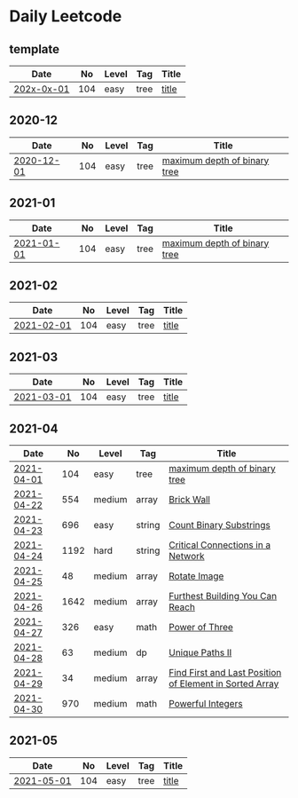 # Daily Leetcode

## template

| Date                        | No  | Level | Tag  | Title        |
| --------------------------- | --- | ----- | ---- | ------------ |
| [202x-0x-01](202x/0x/01.md) | 104 | easy  | tree | [title](url) |

## 2020-12

| Date                        | No  | Level | Tag  | Title                                                                                       |
| --------------------------- | --- | ----- | ---- | ------------------------------------------------------------------------------------------- |
| [2020-12-01](2020/12/01.md) | 104 | easy  | tree | [maximum depth of binary tree](https://leetcode.com/problems/maximum-depth-of-binary-tree/) |

## 2021-01

| Date                        | No  | Level | Tag  | Title                                                                                       |
| --------------------------- | --- | ----- | ---- | ------------------------------------------------------------------------------------------- |
| [2021-01-01](2021/01/01.md) | 104 | easy  | tree | [maximum depth of binary tree](https://leetcode.com/problems/maximum-depth-of-binary-tree/) |

## 2021-02

| Date                        | No  | Level | Tag  | Title        |
| --------------------------- | --- | ----- | ---- | ------------ |
| [2021-02-01](2021/02/01.md) | 104 | easy  | tree | [title](url) |

## 2021-03

| Date                        | No  | Level | Tag  | Title        |
| --------------------------- | --- | ----- | ---- | ------------ |
| [2021-03-01](2021/03/01.md) | 104 | easy  | tree | [title](url) |

## 2021-04

| Date                        | No   | Level  | Tag    | Title                                                                                                                                             |
| --------------------------- | ---- | ------ | ------ | ------------------------------------------------------------------------------------------------------------------------------------------------- |
| [2021-04-01](2020/12/01.md) | 104  | easy   | tree   | [maximum depth of binary tree](https://leetcode.com/problems/maximum-depth-of-binary-tree/)                                                       |
| [2021-04-22](2021/04/22.md) | 554  | medium | array  | [Brick Wall](https://leetcode.com/problems/brick-wall/)                                                                                           |
| [2021-04-23](2021/04/23.md) | 696  | easy   | string | [Count Binary Substrings](https://leetcode.com/problems/count-binary-substrings/)                                                                 |
| [2021-04-24](2021/04/24.md) | 1192 | hard   | string | [Critical Connections in a Network](https://leetcode.com/problems/critical-connections-in-a-network/)                                             |
| [2021-04-25](2021/04/25.md) | 48   | medium | array  | [Rotate Image](https://leetcode.com/problems/rotate-image/)                                                                                       |
| [2021-04-26](2021/04/26.md) | 1642 | medium | array  | [Furthest Building You Can Reach](https://leetcode.com/problems/furthest-building-you-can-reach/)                                                 |
| [2021-04-27](2021/04/27.md) | 326  | easy   | math   | [Power of Three](https://leetcode.com/problems/power-of-three/)                                                                                   |
| [2021-04-28](2021/04/28.md) | 63   | medium | dp     | [Unique Paths II](https://leetcode.com/problems/unique-paths-ii/)                                                                                 |
| [2021-04-29](2021/04/29.md) | 34   | medium | array  | [Find First and Last Position of Element in Sorted Array](https://leetcode.com/problems/find-first-and-last-position-of-element-in-sorted-array/) |
| [2021-04-30](2021/04/30.md) | 970  | medium | math   | [Powerful Integers](https://leetcode.com/problems/powerful-integers/)                                                                             |

## 2021-05

| Date                        | No  | Level | Tag  | Title        |
| --------------------------- | --- | ----- | ---- | ------------ |
| [2021-05-01](2021/05/01.md) | 104 | easy  | tree | [title](url) |
